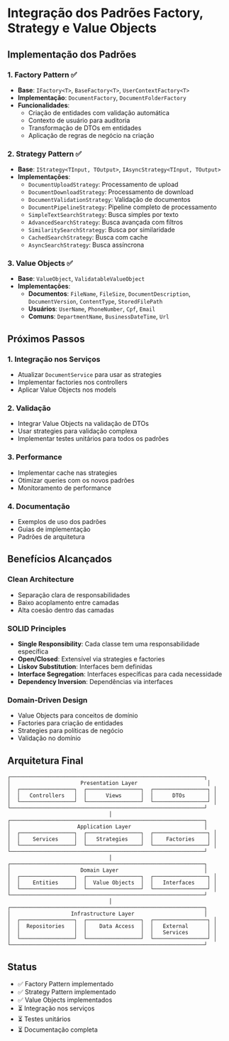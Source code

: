 # Integração dos Padrões Factory, Strategy e Value Objects

## Implementação dos Padrões

### 1. Factory Pattern ✅
- **Base**: `IFactory<T>`, `BaseFactory<T>`, `UserContextFactory<T>`
- **Implementação**: `DocumentFactory`, `DocumentFolderFactory`
- **Funcionalidades**:
  - Criação de entidades com validação automática
  - Contexto de usuário para auditoria
  - Transformação de DTOs em entidades
  - Aplicação de regras de negócio na criação

### 2. Strategy Pattern ✅
- **Base**: `IStrategy<TInput, TOutput>`, `IAsyncStrategy<TInput, TOutput>`
- **Implementações**:
  - `DocumentUploadStrategy`: Processamento de upload
  - `DocumentDownloadStrategy`: Processamento de download
  - `DocumentValidationStrategy`: Validação de documentos
  - `DocumentPipelineStrategy`: Pipeline completo de processamento
  - `SimpleTextSearchStrategy`: Busca simples por texto
  - `AdvancedSearchStrategy`: Busca avançada com filtros
  - `SimilaritySearchStrategy`: Busca por similaridade
  - `CachedSearchStrategy`: Busca com cache
  - `AsyncSearchStrategy`: Busca assíncrona

### 3. Value Objects ✅
- **Base**: `ValueObject`, `ValidatableValueObject`
- **Implementações**:
  - **Documentos**: `FileName`, `FileSize`, `DocumentDescription`, `DocumentVersion`, `ContentType`, `StoredFilePath`
  - **Usuários**: `UserName`, `PhoneNumber`, `Cpf`, `Email`
  - **Comuns**: `DepartmentName`, `BusinessDateTime`, `Url`

## Próximos Passos

### 1. Integração nos Serviços
- Atualizar `DocumentService` para usar as strategies
- Implementar factories nos controllers
- Aplicar Value Objects nos models

### 2. Validação
- Integrar Value Objects na validação de DTOs
- Usar strategies para validação complexa
- Implementar testes unitários para todos os padrões

### 3. Performance
- Implementar cache nas strategies
- Otimizar queries com os novos padrões
- Monitoramento de performance

### 4. Documentação
- Exemplos de uso dos padrões
- Guias de implementação
- Padrões de arquitetura

## Benefícios Alcançados

### Clean Architecture
- Separação clara de responsabilidades
- Baixo acoplamento entre camadas
- Alta coesão dentro das camadas

### SOLID Principles
- **Single Responsibility**: Cada classe tem uma responsabilidade específica
- **Open/Closed**: Extensível via strategies e factories
- **Liskov Substitution**: Interfaces bem definidas
- **Interface Segregation**: Interfaces específicas para cada necessidade
- **Dependency Inversion**: Dependências via interfaces

### Domain-Driven Design
- Value Objects para conceitos de domínio
- Factories para criação de entidades
- Strategies para políticas de negócio
- Validação no domínio

## Arquitetura Final

```
┌─────────────────────────────────────────────────────────────┐
│                      Presentation Layer                      │
│  ┌─────────────────┐  ┌─────────────────┐  ┌─────────────────┐ │
│  │   Controllers   │  │      Views      │  │      DTOs       │ │
│  └─────────────────┘  └─────────────────┘  └─────────────────┘ │
└─────────────────────────────────────────────────────────────┘
                                │
┌─────────────────────────────────────────────────────────────┐
│                     Application Layer                       │
│  ┌─────────────────┐  ┌─────────────────┐  ┌─────────────────┐ │
│  │    Services     │  │   Strategies    │  │    Factories    │ │
│  └─────────────────┘  └─────────────────┘  └─────────────────┘ │
└─────────────────────────────────────────────────────────────┘
                                │
┌─────────────────────────────────────────────────────────────┐
│                      Domain Layer                           │
│  ┌─────────────────┐  ┌─────────────────┐  ┌─────────────────┐ │
│  │    Entities     │  │  Value Objects  │  │   Interfaces    │ │
│  └─────────────────┘  └─────────────────┘  └─────────────────┘ │
└─────────────────────────────────────────────────────────────┘
                                │
┌─────────────────────────────────────────────────────────────┐
│                   Infrastructure Layer                      │
│  ┌─────────────────┐  ┌─────────────────┐  ┌─────────────────┐ │
│  │  Repositories   │  │    Data Access  │  │   External      │ │
│  │                 │  │                 │  │   Services      │ │
│  └─────────────────┘  └─────────────────┘  └─────────────────┘ │
└─────────────────────────────────────────────────────────────┘
```

## Status
- ✅ Factory Pattern implementado
- ✅ Strategy Pattern implementado  
- ✅ Value Objects implementados
- ⏳ Integração nos serviços
- ⏳ Testes unitários
- ⏳ Documentação completa

